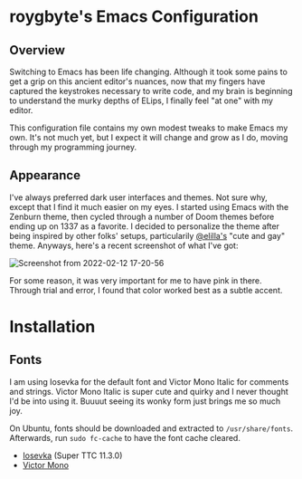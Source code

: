 # roygbyte's Emacs Configuration

## Overview

Switching to Emacs has been life changing. Although it took some pains to get a grip on this ancient editor's nuances, now that my fingers have captured the keystrokes necessary to write code, and my brain is beginning to understand the murky depths of ELips, I finally feel "at one" with my editor. 

This configuration file contains my own modest tweaks to make Emacs my own. It's not much yet, but I expect it will change and grow as I do, moving through my programming journey.

## Appearance

I've always preferred dark user interfaces and themes. Not sure why, except that I find it much easier on my eyes. I started using Emacs with the Zenburn theme, then cycled through a number of Doom themes before ending up on 1337 as a favorite. I decided to personalize the theme after being inspired by other folks' setups, particularily [@elilla's](https://www.reddit.com/r/emacs/comments/k24scc/making_emacs_cute_and_gay_is_hard_work_but_well/) "cute and gay" theme. Anyways, here's a recent screenshot of what I've got:

![Screenshot from 2022-02-12 17-20-56](https://user-images.githubusercontent.com/82218266/153728882-e7588e6d-7a2f-4d24-9870-00adc937d648.png)

For some reason, it was very important for me to have pink in there. Through trial and error, I found that color worked best as a subtle accent. 

# Installation

## Fonts

I am using Iosevka for the default font and Victor Mono Italic for comments and strings. Victor Mono Italic is super cute and quirky and I never thought I'd be into using it. Buuuut seeing its wonky form just brings me so much joy. 

On Ubuntu, fonts should be downloaded and extracted to `/usr/share/fonts`. Afterwards, run `sudo fc-cache` to have the font cache cleared.

- [Iosevka](https://github.com/be5invis/Iosevka) (Super TTC 11.3.0)
- [Victor Mono](https://github.com/rubjo/victor-mono) 
